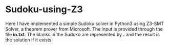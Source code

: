 # Sudoku-using-Z3

Here I have implemented a simple Sudoku solver in Python3 using Z3-SMT Solver, a theorem prover from Microsoft. The input is provided through the file **in.txt**. The blanks in the Sudoko are represented by **.** and the result is the solution if it exists.   
